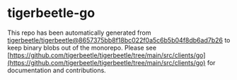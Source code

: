 # tigerbeetle-go
This repo has been automatically generated from [tigerbeetle/tigerbeetle@8657375bb8f18bc022f0a5c6b5b04f8db6ad7b26](https://github.com/tigerbeetle/tigerbeetle/commit/8657375bb8f18bc022f0a5c6b5b04f8db6ad7b26) to keep binary blobs out of the monorepo. Please see [https://github.com/tigerbeetle/tigerbeetle/tree/main/src/clients/go](https://github.com/tigerbeetle/tigerbeetle/tree/main/src/clients/go) for documentation and contributions.
